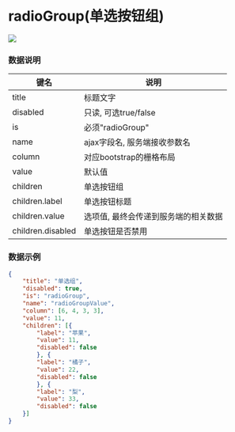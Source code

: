 # radioGroup(单选按钮组)   

![](https://github.com/MaiYuan/Admin5/blob/master/docs/images/radioGroup.jpg?raw=true)

### 数据说明
|键名 |说明 |
| ------------ | ------------ |
|title| 标题文字  |
|disabled   | 只读, 可选true/false |
|is| 必须"radioGroup"  |
|name   | ajax字段名, 服务端接收参数名  |
|column   | 对应bootstrap的栅格布局  |
|value   | 默认值  |
|children   | 单选按钮组  |
|children.label   | 单选按钮标题  |
|children.value   | 选项值, 最终会传递到服务端的相关数据  |
|children.disabled   | 单选按钮是否禁用  |



### 数据示例
```json
{
    "title": "单选组",
    "disabled": true,
    "is": "radioGroup",
    "name": "radioGroupValue",
    "column": [6, 4, 3, 3],
    "value": 11,
    "children": [{
        "label": "苹果",
        "value": 11,
        "disabled": false
        }, {
        "label": "橘子",
        "value": 22,
        "disabled": false
        }, {
        "label": "梨",
        "value": 33,
        "disabled": false
    }]
}
```

                    
                    